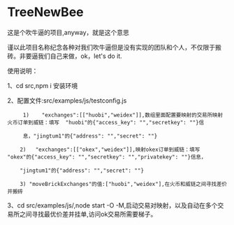 # TreeNewBee
这是个吹牛逼的项目,anyway，就是这个意思

谨以此项目名称纪念各种对我们吹牛逼但是没有实现的团队和个人，不仅限于搬砖。非要逼我们自己来做，ok，let's do it.

使用说明：

1、cd src,npm i 安装环境

2、配置文件:src/examples/js/testconfig.js

         1)    "exchanges":[["huobi","weidex"]],数组里面配置要映射的交易所映射火币订单到威链：填写  "huobi"的{"access_key": "","secretkey": ""}信
         
         息，"jingtum1"的{"address": "","secret": ""}

        2)   "exchanges":[["okex","weidex"]],映射okex订单到威链：填写  "okex"的{"access_key": "","secretkey": "","privatekey": ""}信息，
        
        "jingtum1"的{"address": "","secret": ""}
        
        3) "moveBrickExchanges"的值:["huobi","weidex"],在火币和威链之间寻找差价并搬砖

3、cd src/examples/js/,node start  -O -M,启动交易对映射，以及自动在多个交易所之间寻找最优价差并挂单,访问ok交易所需要梯子。


